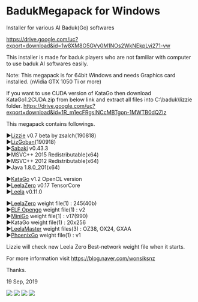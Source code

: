 # BadukMegapack for Windows
Installer for various AI Baduk(Go) softwares

https://drive.google.com/uc?export=download&id=1w8XM8O5GVy0M1NOs2WkNEkpLvi271-vw

This installer is made for baduk players who are not familiar with computer to use baduk AI softwares easily.

Note: This megapack is for 64bit Windows and needs Graphics card installed. (nVidia GTX 1050 Ti or more)

If you want to use CUDA version of KataGo then download KataGo1.2CUDA.zip from below link and extract all files into C:\baduk\lizzie folder.
https://drive.google.com/uc?export=download&id=1R_m1ecFRgsINCcMBTgon-1MWTB0dQZIz

This megapack contains followings.

▶<a href="https://github.com/zsalch/lizzie" target="_blank">Lizzie</a> v0.7 beta by zsalch(190818)<br>
▶<a href="https://github.com/kaorahi/lizgoban" target="_blank">LizGoban</a>(190918)<br>
▶<a href="https://github.com/SabakiHQ/Sabaki" target="_blank">Sabaki</a> v0.43.3<br>
▶MSVC++ 2015 Redistributable(x64)<br>
▶MSVC++ 2012 Redistributable(x64)<br>
▶Java 1.8.0_201(x64)<br>

▶<a href="https://github.com/lightvector/KataGo" target="_blank">KataGo</a> v1.2 OpenCL version<br>
▶<a href="https://github.com/leela-zero/leela-zero" target="_blank">LeelaZero</a> v0.17 TensorCore<br>
▶<a href="https://sjeng.org/leela.html" target="_blank">Leela</a> v0.11.0<br>

▶<a href="http://zero.sjeng.org/" target="_blank">LeelaZero</a> weight file(1) : 245(40b)<br>
▶<a href="https://github.com/pytorch/ELF" target="_blank">ELF Opengo</a> weight file(1) : v2<br>
▶<a href="https://github.com/tensorflow/minigo" target="_blank">MiniGo</a> weight file(1) : v17(990)<br>
▶KataGo weight file(1) : 20x256<br>
▶<a href="https://github.com/pangafu/LeelaMasterWeight" target="_blank">LeelaMaster</a> weight files(3) : OZ38, OX24, GXAA<br>
▶<a href="https://github.com/Tencent/PhoenixGo" target="_blank">PhoenixGo</a> weight file(1) : v1<br>

Lizzie will check new Leela Zero Best-network weight file when it starts.

For more information visit https://blog.naver.com/wonsiksnz

Thanks.


19 Sep, 2019

<img src="https://github.com/wonsiks/BadukMegapack/blob/master/megapack.png">

<img src="https://github.com/wonsiks/BadukMegapack/blob/master/lizzie.png">

<img src="https://github.com/wonsiks/BadukMegapack/blob/master/lizgoban.png">

<img src="https://github.com/wonsiks/BadukMegapack/blob/master/run_lizgoban.png">
